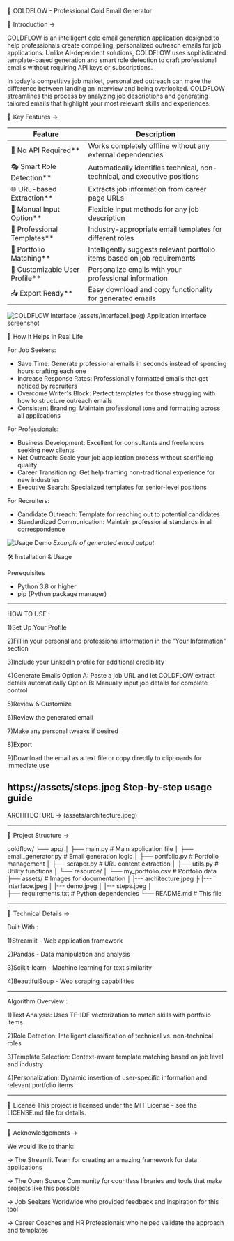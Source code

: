 📧 COLDFLOW - Professional Cold Email Generator

🌟 Introduction ->

COLDFLOW is an intelligent cold email generation application designed to help professionals create compelling, personalized outreach emails for job applications. Unlike AI-dependent solutions, COLDFLOW uses sophisticated template-based generation and smart role detection to craft professional emails without requiring API keys or subscriptions.

In today's competitive job market, personalized outreach can make the difference between landing an interview and being overlooked. COLDFLOW streamlines this process by analyzing job descriptions and generating tailored emails that highlight your most relevant skills and experiences.

🎯 Key Features ->

| Feature | Description |
|---------|-------------|
| 🔐 No API Required** | Works completely offline without any external dependencies |
| 🎭 Smart Role Detection** | Automatically identifies technical, non-technical, and executive positions |
| 🌐 URL-based Extraction** | Extracts job information from career page URLs |
| 📝 Manual Input Option** | Flexible input methods for any job description |
| 🎨 Professional Templates** | Industry-appropriate email templates for different roles |
| 🔗 Portfolio Matching** | Intelligently suggests relevant portfolio items based on job requirements |
| 💼 Customizable User Profile** | Personalize emails with your professional information |
| 📤 Export Ready** | Easy download and copy functionality for generated emails |

![COLDFLOW Interface](assets/interface.jpeg)
(assets/interface1.jpeg)
Application interface screenshot

 🚀 How It Helps in Real Life

 For Job Seekers:
- Save Time: Generate professional emails in seconds instead of spending hours crafting each one
- Increase Response Rates: Professionally formatted emails that get noticed by recruiters
- Overcome Writer's Block: Perfect templates for those struggling with how to structure outreach emails
- Consistent Branding: Maintain professional tone and formatting across all applications

 For Professionals:
- Business Development: Excellent for consultants and freelancers seeking new clients
- Net Outreach: Scale your job application process without sacrificing quality
- Career Transitioning: Get help framing non-traditional experience for new industries
- Executive Search: Specialized templates for senior-level positions

 For Recruiters:
- Candidate Outreach: Template for reaching out to potential candidates
- Standardized Communication: Maintain professional standards in all correspondence

![Usage Demo](assets/demo.jpeg)
*Example of generated email output*

 🛠️ Installation & Usage

 Prerequisites
- Python 3.8 or higher
- pip (Python package manager)
  
----------------------------------------------------------------------------------------------------------------------------------------------------------------------------------------------------------------

HOW TO USE :

1)Set Up Your Profile

2)Fill in your personal and professional information in the "Your Information" section

3)Include your LinkedIn profile for additional credibility

4)Generate Emails
Option A: Paste a job URL and let COLDFLOW extract details automatically
Option B: Manually input job details for complete control

5)Review & Customize

6)Review the generated email

7)Make any personal tweaks if desired

8)Export

9)Download the email as a text file or copy directly to clipboards for immediate use

https://assets/steps.jpeg
Step-by-step usage guide
----------------------------------------------------------------------------------------------------------------------------------------------------------------------------------------------------------------

ARCHITECTURE ->
(assets/architecture.jpeg)

----------------------------------------------------------------------------------------------------------------------------------------------------------------------------------------------------------------

📁 Project Structure ->

coldflow/
├── app/
│   ├── main.py              # Main application file
│   ├── email_generator.py   # Email generation logic
│   ├── portfolio.py         # Portfolio management
│   ├── scraper.py           # URL content extraction
│   ├── utils.py             # Utility functions
│   └── resource/
│       └── my_portfolio.csv # Portfolio data
├── assets/  # Images for documentation
│   |--- architecture.jpeg
├   |--- interface.jpeg
│   |--- demo.jpeg
│   |--- steps.jpeg
│  
├── requirements.txt         # Python dependencies
└── README.md               # This file

----------------------------------------------------------------------------------------------------------------------------------------------------------------------------------------------------------------

🔧 Technical Details ->

Built With :

1)Streamlit - Web application framework

2)Pandas - Data manipulation and analysis

3)Scikit-learn - Machine learning for text similarity

4)BeautifulSoup - Web scraping capabilities

----------------------------------------------------------------------------------------------------------------------------------------------------------------------------------------------------------------

Algorithm Overview :

1)Text Analysis: Uses TF-IDF vectorization to match skills with portfolio items

2)Role Detection: Intelligent classification of technical vs. non-technical roles

3)Template Selection: Context-aware template matching based on job level and industry

4)Personalization: Dynamic insertion of user-specific information and relevant portfolio items

---------------------------------------------------------------------------------------------------------------------------------------------------------------------------------------------------------------

📄 License
This project is licensed under the MIT License - see the LICENSE.md file for details.

---------------------------------------------------------------------------------------------------------------------------------------------------------------------------------------------------------------

🙏 Acknowledgements ->

We would like to thank:

-> The Streamlit Team for creating an amazing framework for data applications

-> The Open Source Community for countless libraries and tools that make projects like this possible

-> Job Seekers Worldwide who provided feedback and inspiration for this tool

-> Career Coaches and HR Professionals who helped validate the approach and templates







